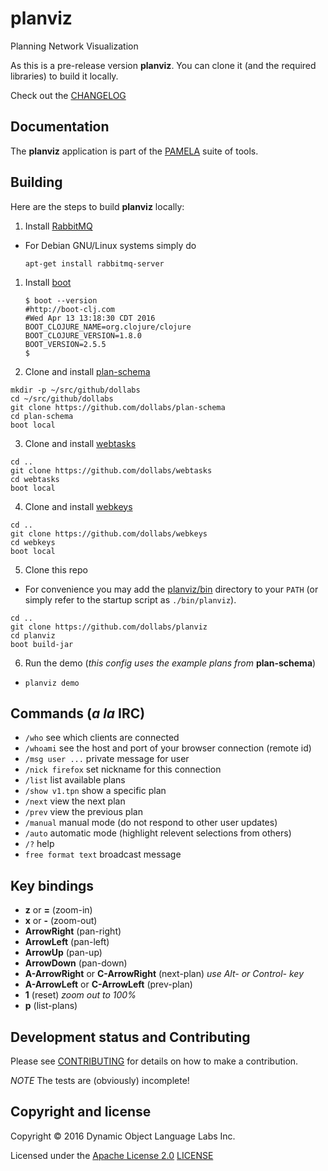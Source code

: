 # planviz

Planning Network Visualization

As this is a pre-release version **planviz**. You can clone
it (and the required libraries) to build it locally.

Check out the [CHANGELOG](CHANGELOG.md)

## Documentation

The **planviz** application is part of the [PAMELA](https://github.com/dollabs/pamela) suite of tools.

## Building

Here are the steps to build **planviz** locally:

1. Install [RabbitMQ](https://www.rabbitmq.com/)
 * For Debian GNU/Linux systems simply do

   `apt-get install rabbitmq-server`

1. Install [boot](https://github.com/dollabs/plan-schema#building)
   ````
   $ boot --version
   #http://boot-clj.com
   #Wed Apr 13 13:18:30 CDT 2016
   BOOT_CLOJURE_NAME=org.clojure/clojure
   BOOT_CLOJURE_VERSION=1.8.0
   BOOT_VERSION=2.5.5
   $
   ````
2. Clone and install [plan-schema](https://github.com/dollabs/plan-schema)
````
mkdir -p ~/src/github/dollabs
cd ~/src/github/dollabs
git clone https://github.com/dollabs/plan-schema
cd plan-schema
boot local
````
3. Clone and install [webtasks](https://github.com/dollabs/webtasks)
````
cd ..
git clone https://github.com/dollabs/webtasks
cd webtasks
boot local
````
4. Clone and install [webkeys](https://github.com/dollabs/webkeys)
````
cd ..
git clone https://github.com/dollabs/webkeys
cd webkeys
boot local
````
5. Clone this repo
  * For convenience you may add the [planviz/bin](bin) directory to your `PATH`
(or simply refer to the startup script as `./bin/planviz`).
````
cd ..
git clone https://github.com/dollabs/planviz
cd planviz
boot build-jar
````

6. Run the demo (*this config uses the example plans from* **plan-schema**)
  * `planviz demo`

## Commands (*a la* IRC)

* `/who` see which clients are connected
* `/whoami` see the host and port of your browser connection (remote id)
* `/msg user ...` private message for user
* `/nick firefox` set nickname for this connection
* `/list` list available plans
* `/show v1.tpn` show a specific plan
* `/next` view the next plan
* `/prev` view the previous plan
* `/manual` manual mode (do not respond to other user updates)
* `/auto` automatic mode (highlight relevent selections from others)
* `/?` help
* `free format text` broadcast message

## Key bindings

* **z** or **=**  (zoom-in)
* **x** or **-** (zoom-out)
* **ArrowRight** (pan-right)
* **ArrowLeft** (pan-left)
* **ArrowUp** (pan-up)
* **ArrowDown** (pan-down)
* **A-ArrowRight** or **C-ArrowRight** (next-plan) *use Alt- or Control- key*
* **A-ArrowLeft** or **C-ArrowLeft** (prev-plan)
* **1** (reset) *zoom out to 100%*
* **p** (list-plans)

## Development status and Contributing

Please see [CONTRIBUTING](CONTRIBUTING.md) for details on
how to make a contribution.

*NOTE* The tests are (obviously) incomplete!


## Copyright and license

Copyright © 2016 Dynamic Object Language Labs Inc.

Licensed under the [Apache License 2.0](http://opensource.org/licenses/Apache-2.0) [LICENSE](LICENSE)
